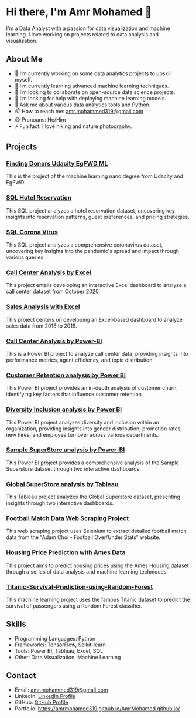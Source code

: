 # Hi there, I'm Amr Mohamed 👋

I'm a Data Analyst with a passion for data visualization and machine learning. I love working on projects related to data analysis and visualization.

## About Me

- 🔭 I’m currently working on some data analytics projects to upskill myself.
- 🌱 I’m currently learning advanced machine learning techniques.
- 👯 I’m looking to collaborate on open-source data science projects.
- 🤔 I’m looking for help with deploying machine learning models.
- 💬 Ask me about various data analytics tools and Python.
- 📫 How to reach me: amr.mohammed319@gmail.com
- 😄 Pronouns: He/Him
- ⚡ Fun fact: I love hiking and nature photography.

## Projects

### [Finding Donors Udacity EgFWD ML](https://github.com/AmrMohamed319/Finding_Donors_Udacity_EgFWD_ML)
This is the project of the machine learning nano degree from Udacity and EgFWD.

### [SQL Hotel Reservation](https://github.com/AmrMohamed319/SQL-Hotel-Reservation)
This SQL project analyzes a hotel reservation dataset, uncovering key insights into reservation patterns, guest preferences, and pricing strategies.

### [SQL Corona Virus](https://github.com/AmrMohamed319/SQL-Corona-Virus)
This SQL project analyzes a comprehensive coronavirus dataset, uncovering key insights into the pandemic's spread and impact through various queries.

### [Call Center Analysis by Excel](https://github.com/AmrMohamed319/Call-Center-Analysis-by-Excel)
This project entails developing an interactive Excel dashboard to analyze a call center dataset from October 2020.

### [Sales Analysis with Excel](https://github.com/AmrMohamed319/Sales-Analysis-with-Excel)
This project centers on developing an Excel-based dashboard to analyze sales data from 2016 to 2018.

### [Call Center Analysis by Power-BI](https://github.com/AmrMohamed319/Call-Center-Analysis-by-Power-BI)
This is a Power BI project to analyze call center data, providing insights into performance metrics, agent efficiency, and topic distribution.

### [Customer Retention analysis by Power BI](https://github.com/AmrMohamed319/Customer-Retention-analysis-by-Power-BI)
This Power BI project provides an in-depth analysis of customer churn, identifying key factors that influence customer retention

### [Diversity Inclusion analysis by Power BI](https://github.com/AmrMohamed319/Diversity-Inclusion-analysis-by-Power-BI)
This Power BI project analyzes diversity and inclusion within an organization, providing insights into gender distribution, promotion rates, new hires, and employee turnover across various departments.

### [Sample SuperStore analysis by Power-BI](https://github.com/AmrMohamed319/Sample-SuperStore-analysis-by-Power-BI)
This Power BI project provides a comprehensive analysis of the Sample Superstore dataset through two interactive dashboards.

### [Global SuperStore analysis by Tableau](https://github.com/AmrMohamed319/Global-SuperStore-analysis-by-Tableau)
This Tableau project analyzes the Global Superstore dataset, presenting insights through two interactive dashboards.

### [Football Match Data Web Scraping Project](https://github.com/AmrMohamed319/Football-Match-Data-Web-Scraping-Project)
This web scraping project uses Selenium to extract detailed football match data from the "Adam Choi - Football Over/Under Stats" website.

### [Housing Price Prediction with Ames Data](https://www.kaggle.com/code/amrmohamed319/housing-price-with-ames-data-new-insights-top-1)
This project aims to predict housing prices using the Ames Housing dataset through a series of data analysis and machine learning techniques.

### [Titanic-Survival-Prediction-using-Random-Forest](https://www.kaggle.com/code/amrmohamed319/titanic-solution-using-random-forest)
This machine learning project uses the famous Titanic dataset to predict the survival of passengers using a Random Forest classifier.



## Skills

- Programming Languages: Python
- Frameworks: TensorFlow, Scikit-learn
- Tools: Power BI, Tableau, Excel, SQL
- Other: Data Visualization, Machine Learning



## Contact

- Email: amr.mohammed319@gmail.com
- LinkedIn: [LinkedIn Profile](https://www.linkedin.com/in/amr-mohamed319/)
- GitHub: [GitHub Profile](https://github.com/AmrMohamed319)
- Portfolio: https://amrmohamed319.github.io/AmrMohamed.github.io/
